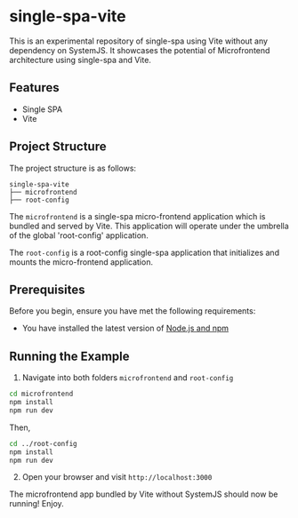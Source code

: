 # single-spa-vite
This is an experimental repository of single-spa using Vite without any dependency on SystemJS. It showcases the potential of Microfrontend architecture using single-spa and Vite.

## Features

- Single SPA
- Vite

## Project Structure

The project structure is as follows:
```
single-spa-vite
├── microfrontend
├── root-config
```

The `microfrontend` is a single-spa micro-frontend application which is bundled and served by Vite. This application will operate under the umbrella of the global 'root-config' application.

The `root-config` is a root-config single-spa application that initializes and mounts the micro-frontend application.

## Prerequisites
Before you begin, ensure you have met the following requirements:

- You have installed the latest version of [Node.js and npm](https://nodejs.org/en/)

## Running the Example

1. Navigate into both folders `microfrontend` and `root-config`

```bash
cd microfrontend
npm install
npm run dev
```

Then,

```bash
cd ../root-config
npm install
npm run dev
```

2. Open your browser and visit `http://localhost:3000`

The microfrontend app bundled by Vite without SystemJS should now be running! Enjoy.